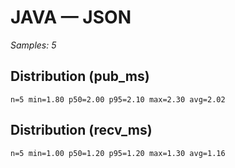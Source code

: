 # JAVA — JSON

_Samples: 5_

## Distribution (pub_ms)

```text
n=5 min=1.80 p50=2.00 p95=2.10 max=2.30 avg=2.02
```

## Distribution (recv_ms)

```text
n=5 min=1.00 p50=1.20 p95=1.20 max=1.30 avg=1.16
```